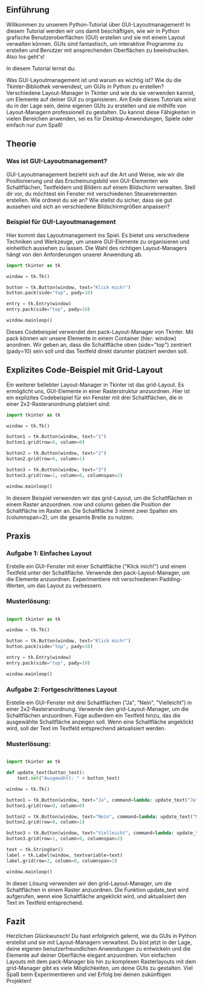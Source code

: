 ## Einführung
Willkommen zu unserem Python-Tutorial über GUI-Layoutmanagement! In diesem Tutorial werden wir uns damit beschäftigen, wie wir in Python grafische Benutzeroberflächen (GUI) erstellen und sie mit einem Layout verwalten können. GUIs sind fantastisch, um interaktive Programme zu erstellen und Benutzer mit ansprechenden Oberflächen zu beeindrucken. Also los geht's!

In diesem Tutorial lernst du:

Was GUI-Layoutmanagement ist und warum es wichtig ist?
Wie du die Tkinter-Bibliothek verwendest, um GUIs in Python zu erstellen?
Verschiedene Layout-Manager in Tkinter und wie du sie verwenden kannst, um Elemente auf deiner GUI zu organisieren.
Am Ende dieses Tutorials wirst du in der Lage sein, deine eigenen GUIs zu erstellen und sie mithilfe von Layout-Managern professionell zu gestalten. Du kannst diese Fähigkeiten in vielen Bereichen anwenden, sei es für Desktop-Anwendungen, Spiele oder einfach nur zum Spaß!

## Theorie

### Was ist GUI-Layoutmanagement?

GUI-Layoutmanagement bezieht sich auf die Art und Weise, wie wir die Positionierung und das Erscheinungsbild von GUI-Elementen wie Schaltflächen, Textfeldern und Bildern auf einem Bildschirm verwalten. Stell dir vor, du möchtest ein Fenster mit verschiedenen Steuerelementen erstellen. Wie ordnest du sie an? Wie stellst du sicher, dass sie gut aussehen und sich an verschiedene Bildschirmgrößen anpassen?

### Beispiel für GUI-Layoutmanagement

Hier kommt das Layoutmanagement ins Spiel. Es bietet uns verschiedene Techniken und Werkzeuge, um unsere GUI-Elemente zu organisieren und einheitlich aussehen zu lassen. Die Wahl des richtigen Layout-Managers hängt von den Anforderungen unserer Anwendung ab.

```python
import tkinter as tk

window = tk.Tk()

button = tk.Button(window, text="Klick mich!")
button.pack(side="top", pady=10)

entry = tk.Entry(window)
entry.pack(side="top", pady=10)

window.mainloop()
```
Dieses Codebeispiel verwendet den pack-Layout-Manager von Tkinter. Mit pack können wir unsere Elemente in einem Container (hier: window) anordnen. Wir geben an, dass die Schaltfläche oben (side="top") zentriert (pady=10) sein soll und das Textfeld direkt darunter platziert werden soll.

## Explizites Code-Beispiel mit Grid-Layout

Ein weiterer beliebter Layout-Manager in Tkinter ist das grid-Layout. Es ermöglicht uns, GUI-Elemente in einer Rasterstruktur anzuordnen. Hier ist ein explizites Codebeispiel für ein Fenster mit drei Schaltflächen, die in einer 2x2-Rasteranordnung platziert sind:

```python
import tkinter as tk

window = tk.Tk()

button1 = tk.Button(window, text="1")
button1.grid(row=0, column=0)

button2 = tk.Button(window, text="2")
button2.grid(row=0, column=1)

button3 = tk.Button(window, text="3")
button3.grid(row=1, column=0, columnspan=2)

window.mainloop()
```
In diesem Beispiel verwenden wir das grid-Layout, um die Schaltflächen in einem Raster anzuordnen. row und column geben die Position der Schaltfläche im Raster an. Die Schaltfläche 3 nimmt zwei Spalten ein (columnspan=2), um die gesamte Breite zu nutzen.

## Praxis
### Aufgabe 1: Einfaches Layout
Erstelle ein GUI-Fenster mit einer Schaltfläche ("Klick mich!") und einem Textfeld unter der Schaltfläche. Verwende den pack-Layout-Manager, um die Elemente anzuordnen. Experimentiere mit verschiedenen Padding-Werten, um das Layout zu verbessern.

### Musterlösung:

```python

import tkinter as tk

window = tk.Tk()

button = tk.Button(window, text="Klick mich!")
button.pack(side="top", pady=10)

entry = tk.Entry(window)
entry.pack(side="top", pady=10)

window.mainloop()
```

### Aufgabe 2: Fortgeschrittenes Layout
Erstelle ein GUI-Fenster mit drei Schaltflächen ("Ja", "Nein", "Vielleicht") in einer 2x2-Rasteranordnung. Verwende den grid-Layout-Manager, um die Schaltflächen anzuordnen. Füge außerdem ein Textfeld hinzu, das die ausgewählte Schaltfläche anzeigen soll. Wenn eine Schaltfläche angeklickt wird, soll der Text im Textfeld entsprechend aktualisiert werden.

### Musterlösung:

```python

import tkinter as tk

def update_text(button_text):
    text.set("Ausgewählt: " + button_text)

window = tk.Tk()

button1 = tk.Button(window, text="Ja", command=lambda: update_text("Ja"))
button1.grid(row=0, column=0)

button2 = tk.Button(window, text="Nein", command=lambda: update_text("Nein"))
button2.grid(row=0, column=1)

button3 = tk.Button(window, text="Vielleicht", command=lambda: update_text("Vielleicht"))
button3.grid(row=1, column=0, columnspan=2)

text = tk.StringVar()
label = tk.Label(window, textvariable=text)
label.grid(row=2, column=0, columnspan=2)

window.mainloop()
```
In dieser Lösung verwenden wir den grid-Layout-Manager, um die Schaltflächen in einem Raster anzuordnen. Die Funktion update_text wird aufgerufen, wenn eine Schaltfläche angeklickt wird, und aktualisiert den Text im Textfeld entsprechend.

## Fazit
Herzlichen Glückwunsch! Du hast erfolgreich gelernt, wie du GUIs in Python erstellst und sie mit Layout-Managern verwaltest. Du bist jetzt in der Lage, deine eigenen benutzerfreundlichen Anwendungen zu entwickeln und die Elemente auf deiner Oberfläche elegant anzuordnen. Von einfachen Layouts mit dem pack-Manager bis hin zu komplexen Rasterlayouts mit dem grid-Manager gibt es viele Möglichkeiten, um deine GUIs zu gestalten. Viel Spaß beim Experimentieren und viel Erfolg bei deinen zukünftigen Projekten!

